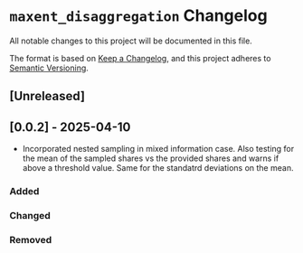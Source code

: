 # `maxent_disaggregation` Changelog

All notable changes to this project will be documented in this file.

The format is based on [Keep a Changelog](https://keepachangelog.com/en/1.0.0/),
and this project adheres to [Semantic Versioning](https://semver.org/spec/v2.0.0.html).

## [Unreleased]

## [0.0.2] - 2025-04-10
* Incorporated nested sampling in mixed information case. Also testing for the mean of the sampled shares vs the provided shares and warns if above a threshold value. Same for the standatrd deviations on the mean.

### Added

### Changed

### Removed
